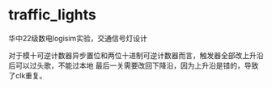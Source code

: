 # traffic_lights
华中22级数电logisim实验，交通信号灯设计

对于模十可逆计数器异步置位和两位十进制可逆计数器而言，触发器全部改上升沿后可以过头歌，不能过本地
最后一关需要改回下降沿，因为上升沿是错的，导致了clk重复。